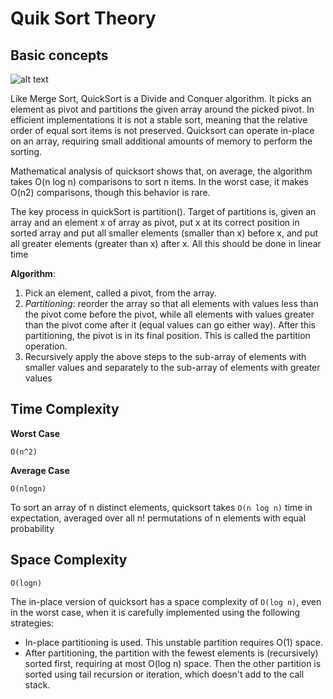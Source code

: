 # Quik Sort Theory

## Basic concepts

![alt text](http://www.geeksforgeeks.org/wp-content/uploads/gq/2014/01/QuickSort2.png "Quicksort")

Like Merge Sort, QuickSort is a Divide and Conquer algorithm. 
It picks an element as pivot and partitions the given array around the picked pivot.
In efficient implementations it is not a stable sort, meaning that the relative order of equal sort items is not preserved. 
Quicksort can operate in-place on an array, requiring small additional amounts of memory to perform the sorting.

Mathematical analysis of quicksort shows that, on average, the algorithm takes O(n log n) comparisons to sort n items. 
In the worst case, it makes O(n2) comparisons, though this behavior is rare.

The key process in quickSort is partition(). Target of partitions is, given an array and an element x of array as pivot, 
put x at its correct position in sorted array and put all smaller elements (smaller than x) before x, 
and put all greater elements (greater than x) after x. All this should be done in linear time

**Algorithm**:

1) Pick an element, called a pivot, from the array.
2) *Partitioning*: reorder the array so that all elements with values less than the pivot come before the pivot, 
while all elements with values greater than the pivot come after it (equal values can go either way). 
After this partitioning, the pivot is in its final position. This is called the partition operation.
3) Recursively apply the above steps to the sub-array of elements with smaller values and separately
 to the sub-array of elements with greater values

## Time Complexity

**Worst Case**

`O(n^2)`

**Average Case**

`O(nlogn)`

To sort an array of n distinct elements, quicksort takes `O(n log n)` time in expectation, 
averaged over all n! permutations of n elements with equal probability

## Space Complexity

`O(logn)`

The in-place version of quicksort has a space complexity of `O(log n)`, 
even in the worst case, when it is carefully implemented using the following strategies:

- In-place partitioning is used. This unstable partition requires O(1) space.
- After partitioning, the partition with the fewest elements is (recursively) sorted first, 
requiring at most O(log n) space. Then the other partition is sorted using tail recursion or iteration, which doesn't add to the call stack.





